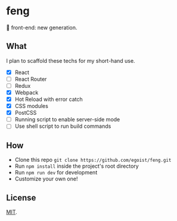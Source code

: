 # feng

🚧 front-end: new generation.

## What

I plan to scaffold these techs for my short-hand use.

- [x] React
- [ ] React Router
- [ ] Redux
- [x] Webpack
- [x] Hot Reload with error catch
- [x] CSS modules
- [x] PostCSS
- [ ] Running script to enable server-side mode
- [ ] Use shell script to run build commands

## How

- Clone this repo `git clone https://github.com/egoist/feng.git`
- Run `npm install` inside the project's root directory
- Run `npm run dev` for development
- Customize your own one!

## License

[MIT](/LICENSE).
